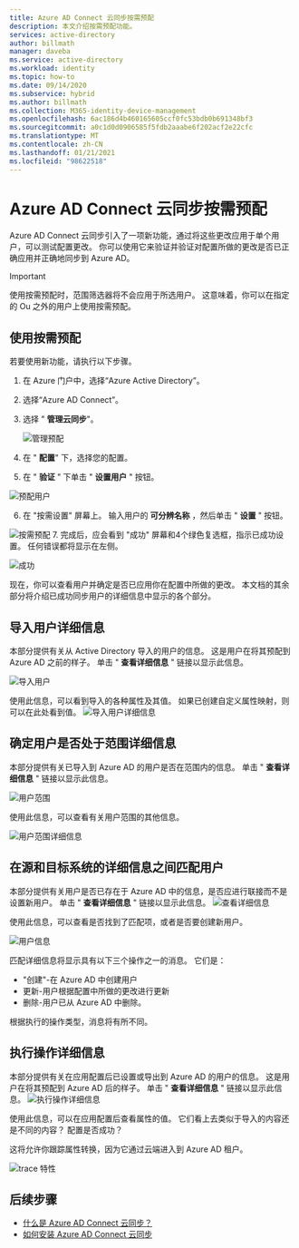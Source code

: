```yaml
---
title: Azure AD Connect 云同步按需预配
description: 本文介绍按需预配功能。
services: active-directory
author: billmath
manager: daveba
ms.service: active-directory
ms.workload: identity
ms.topic: how-to
ms.date: 09/14/2020
ms.subservice: hybrid
ms.author: billmath
ms.collection: M365-identity-device-management
ms.openlocfilehash: 6ac186d4b460165605ccf0fc53bdb0b691348bf3
ms.sourcegitcommit: a0c1d0d0906585f5fdb2aaabe6f202acf2e22cfc
ms.translationtype: MT
ms.contentlocale: zh-CN
ms.lasthandoff: 01/21/2021
ms.locfileid: "98622518"
---
```

# <a name="azure-ad-connect-cloud-sync-on-demand-provisioning"></a>Azure AD Connect 云同步按需预配

Azure AD Connect 云同步引入了一项新功能，通过将这些更改应用于单个用户，可以测试配置更改。  你可以使用它来验证并验证对配置所做的更改是否已正确应用并正确地同步到 Azure AD。  

> [!IMPORTANT] 
> 使用按需预配时，范围筛选器将不会应用于所选用户。  这意味着，你可以在指定的 Ou 之外的用户上使用按需预配。


## <a name="using-on-demand-provisioning"></a>使用按需预配
若要使用新功能，请执行以下步骤。


1.  在 Azure 门户中，选择“Azure Active Directory”。 
2.  选择“Azure AD Connect”。
3.  选择 " **管理云同步**"。

    ![管理预配](media/how-to-install/install-6.png)
4. 在 " **配置**" 下，选择您的配置。
5. 在 " **验证** " 下单击 " **设置用户** " 按钮。 

 ![预配用户](media/how-to-on-demand-provision/on-demand-2.png)

6. 在 "按需设置" 屏幕上。  输入用户的 **可分辨名称** ，然后单击 " **设置** " 按钮。  
 
 ![按需预配](media/how-to-on-demand-provision/on-demand-3.png)
7. 完成后，应会看到 "成功" 屏幕和4个绿色复选框，指示已成功设置。  任何错误都将显示在左侧。

  ![成功](media/how-to-on-demand-provision/on-demand-4.png)

现在，你可以查看用户并确定是否已应用你在配置中所做的更改。  本文档的其余部分将介绍已成功同步用户的详细信息中显示的各个部分。

## <a name="import-user-details"></a>导入用户详细信息
本部分提供有关从 Active Directory 导入的用户的信息。  这是用户在将其预配到 Azure AD 之前的样子。  单击 " **查看详细信息** " 链接以显示此信息。

![导入用户](media/how-to-on-demand-provision/on-demand-5.png)

使用此信息，可以看到导入的各种属性及其值。  如果已创建自定义属性映射，则可以在此处看到值。
![导入用户详细信息](media/how-to-on-demand-provision/on-demand-6.png)

## <a name="determine-if-user-is-in-scope-details"></a>确定用户是否处于范围详细信息
本部分提供有关已导入到 Azure AD 的用户是否在范围内的信息。  单击 " **查看详细信息** " 链接以显示此信息。

![用户范围](media/how-to-on-demand-provision/on-demand-7.png)

使用此信息，可以查看有关用户范围的其他信息。

![用户范围详细信息](media/how-to-on-demand-provision/on-demand-10a.png)

## <a name="match-user-between-source-and-target-system-details"></a>在源和目标系统的详细信息之间匹配用户
本部分提供有关用户是否已存在于 Azure AD 中的信息，是否应进行联接而不是设置新用户。  单击 " **查看详细信息** " 链接以显示此信息。
![查看详细信息](media/how-to-on-demand-provision/on-demand-8.png)

使用此信息，可以查看是否找到了匹配项，或者是否要创建新用户。

![用户信息](media/how-to-on-demand-provision/on-demand-11.png)

匹配详细信息将显示具有以下三个操作之一的消息。  它们是：
- "创建"-在 Azure AD 中创建用户
- 更新-用户根据配置中所做的更改进行更新
- 删除-用户已从 Azure AD 中删除。

根据执行的操作类型，消息将有所不同。

## <a name="perform-action-details"></a>执行操作详细信息
本部分提供有关在应用配置后已设置或导出到 Azure AD 的用户的信息。  这是用户在将其预配到 Azure AD 后的样子。  单击 " **查看详细信息** " 链接以显示此信息。
![执行操作详细信息](media/how-to-on-demand-provision/on-demand-9.png)

使用此信息，可以在应用配置后查看属性的值。  它们看上去类似于导入的内容还是不同的内容？  配置是否成功？  

这将允许你跟踪属性转换，因为它通过云端进入到 Azure AD 租户。

![trace 特性](media/how-to-on-demand-provision/on-demand-12.png)

## <a name="next-steps"></a>后续步骤 

- [什么是 Azure AD Connect 云同步？](what-is-cloud-sync.md)
- [如何安装 Azure AD Connect 云同步](how-to-install.md)
 